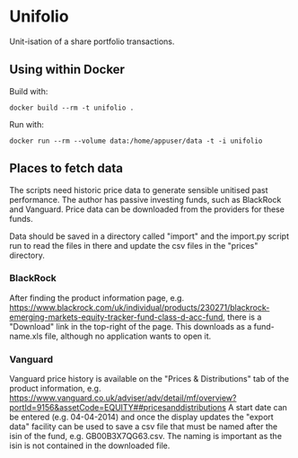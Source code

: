 # Unifolio

Unit-isation of a share portfolio transactions.


## Using within Docker

Build with:

	docker build --rm -t unifolio .


Run with:

	docker run --rm --volume data:/home/appuser/data -t -i unifolio


## Places to fetch data

The scripts need historic price data to generate sensible unitised past performance. The author has passive investing 
funds, such as BlackRock and Vanguard. Price data can be downloaded from the providers for these funds.

Data should be saved in a directory called "import" and the import.py script run to read the files in there and update
the csv files in the "prices" directory.

### BlackRock

After finding the product information page, e.g. https://www.blackrock.com/uk/individual/products/230271/blackrock-emerging-markets-equity-tracker-fund-class-d-acc-fund,
there is a "Download" link in the top-right of the page. This downloads as a fund-name.xls file, although no application wants to open it.

### Vanguard

Vanguard price history is available on the "Prices & Distributions" tab of the product information, e.g. 
https://www.vanguard.co.uk/adviser/adv/detail/mf/overview?portId=9156&assetCode=EQUITY##pricesanddistributions
A start date can be entered (e.g. 04-04-2014) and once the display updates the "export data" facility can be used to save
a csv file that must be named after the isin of the fund, e.g. GB00B3X7QG63.csv. The naming is important as the isin is
not contained in the downloaded file.

